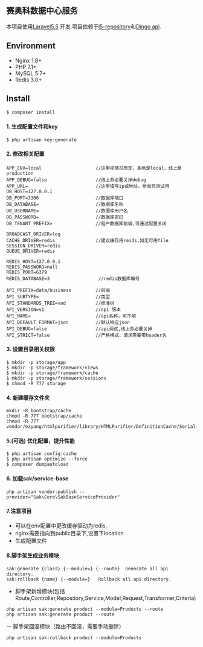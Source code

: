## 赛奥科数据中心服务
本项目使用[Laravel5.5](https://laravel.com/docs/5.5) 开发.项目依赖于[l5-repository](https://github.com/andersao/l5-repository)和[Dingo api](https://github.com/dingo/api).

## Environment
- Nginx 1.8+
- PHP 7.1+
- MySQL 5.7+
- Redis 3.0+

## Install
```
$ composer install
```
#### 1. 生成配置文件和key
```
$ php artisan key:generate
```
#### 2. 修改相关配置
```
APP_ENV=local                    //这里视情况而定，本地是local，线上是production
APP_DEBUG=false                  //线上务必要关掉debug  
APP_URL=                         //这里填写ip或地址，给单元测试用
DB_HOST=127.0.0.1
DB_PORT=3306                     //数据库端口
DB_DATABASE=                     //数据库名称
DB_USERNAME=                     //数据库用户名
DB_PASSWORD=                     //数据库密码
DB_TENANT_PREFIX=                //租户数据库前缀,可通过配置关闭

BROADCAST_DRIVER=log
CACHE_DRIVER=redis               //建议缓存用reids,如无可用file
SESSION_DRIVER=redis
QUEUE_DRIVER=redis

REDIS_HOST=127.0.0.1
REDIS_PASSWORD=null
REDIS_PORT=6379
REDIS_DATABASE=3                  //redis数据库编号

API_PREFIX=data/business         //前缀
API_SUBTYPE=                     //类型
API_STANDARDS_TREE=vnd           //标准树
API_VERSION=v1                   //api 版本
API_NAME=                        //api名称，可不填
API_DEFAULT_FORMAT=json          //默认响应json
API_DEBUG=false                  //api调试,线上务必要关掉
API_STRICT=false                 //严格模式，请求需要带header头  

```
#### 3. 设置目录相关权限
```
$ mkdir -p storage/app
$ mkdir -p storage/framework/views
$ mkdir -p storage/framework/cache
$ mkdir -p storage/framework/sessions
$ chmod -R 777 storage
```

#### 4. 新建缓存文件夹
```
mkdir -R bootstrap/cache
chmod -R 777 bootstrap/cache
chmod -R 777 vendor/ezyang/htmlpurifier/library/HTMLPurifier/DefinitionCache/Serializer
```

#### 5.(可选) 优化配置，提升性能
```
$ php artisan config:cache
$ php artisan optimize --force
$ composer dumpautoload
```

#### 6. 加载sak/service-base
```
php artisan vendor:publish --provider="Sak\Core\SakBaseServiceProvider"
```


#### 7.注意项目
- 可以在env配置中更改缓存驱动为redis,
- nginx需要指向到public目录下,设置下location
- 生成配置文件

#### 8.脚手架生成业务模块
```
sak:generate {class} {--module=} {--route}  Generate all api directory.
sak:rollback {name} {--module=}   Rollback all api directory.
```
- 脚手架新增模块(包括Route,Controller,Repository,Service,Model,Request,Transformer,Criteria)
```
php artisan sak:generate product --module=Products --route
php artisan sak:generate product --route
```

－ 脚手架回滚模块（路由不回滚，需要手动删除）
```
php artisan sak:rollback product --module=Products
```